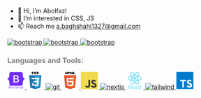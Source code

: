 - 👋 Hi, I’m Abolfazl
- 👀 I’m interested in CSS, JS
- 📫 Reach me a.baghshahi1327@gmail.com


<a href="https://linkedin.com/in/babolfazl/" target="_blank" rel="noreferrer"> <img src="https://upload.wikimedia.org/wikipedia/commons/thumb/c/ca/LinkedIn_logo_initials.png/800px-LinkedIn_logo_initials.png" alt="bootstrap" width="40" height="40"/> </a>
<a href="https://t.me/B_Abolfazl" target="_blank" rel="noreferrer"> <img src="https://upload.wikimedia.org/wikipedia/commons/thumb/8/82/Telegram_logo.svg/2048px-Telegram_logo.svg.png" alt="bootstrap" width="40" height="40"/> </a>
<a href="https://ponisha.ir/profile/babolfazl" target="_blank" rel="noreferrer"> <img src="https://encrypted-tbn0.gstatic.com/images?q=tbn:ANd9GcSJy0eNRhATn3eRfzUhDbDK083aw4-H1C0CUR-8ywg77A&s" alt="bootstrap" width="40" height="40"/> </a>

<h3 align="left" style="color:gray">Languages and Tools:</h3>
<p align="left" style="color:gray"> <a href="https://getbootstrap.com" target="_blank" rel="noreferrer"> <img src="https://raw.githubusercontent.com/devicons/devicon/master/icons/bootstrap/bootstrap-plain-wordmark.svg" alt="bootstrap" width="40" height="40"/> </a> <a href="https://www.w3schools.com/css/" target="_blank" rel="noreferrer"> <img src="https://raw.githubusercontent.com/devicons/devicon/master/icons/css3/css3-original-wordmark.svg" alt="css3" width="40" height="40"/> </a> <a href="https://git-scm.com/" target="_blank" rel="noreferrer"> <img src="https://www.vectorlogo.zone/logos/git-scm/git-scm-icon.svg" alt="git" width="40" height="40"/> </a> <a href="https://www.w3.org/html/" target="_blank" rel="noreferrer"> <img src="https://raw.githubusercontent.com/devicons/devicon/master/icons/html5/html5-original-wordmark.svg" alt="html5" width="40" height="40"/> </a> <a href="https://developer.mozilla.org/en-US/docs/Web/JavaScript" target="_blank" rel="noreferrer"> <img src="https://raw.githubusercontent.com/devicons/devicon/master/icons/javascript/javascript-original.svg" alt="javascript" width="40" height="40"/> </a> <a href="https://nextjs.org/" target="_blank" rel="noreferrer"> <img src="https://cdn.worldvectorlogo.com/logos/nextjs-2.svg" alt="nextjs" width="40" height="40"/> </a> <a href="https://reactjs.org/" target="_blank" rel="noreferrer"> <img src="https://raw.githubusercontent.com/devicons/devicon/master/icons/react/react-original-wordmark.svg" alt="react" width="40" height="40"/> </a> <a href="https://tailwindcss.com/" target="_blank" rel="noreferrer"> <img src="https://www.vectorlogo.zone/logos/tailwindcss/tailwindcss-icon.svg" alt="tailwind" width="40" height="40"/> </a> <a href="https://www.typescriptlang.org/" target="_blank" rel="noreferrer"> <img src="https://raw.githubusercontent.com/devicons/devicon/master/icons/typescript/typescript-original.svg" alt="typescript" width="40" height="40"/> </a> </p>



<!---
bAbolfazl/bAbolfazl is a ✨ special ✨ repository because its `README.md` (this file) appears on your GitHub profile.
You can click the Preview link to take a look at your changes.
--->
